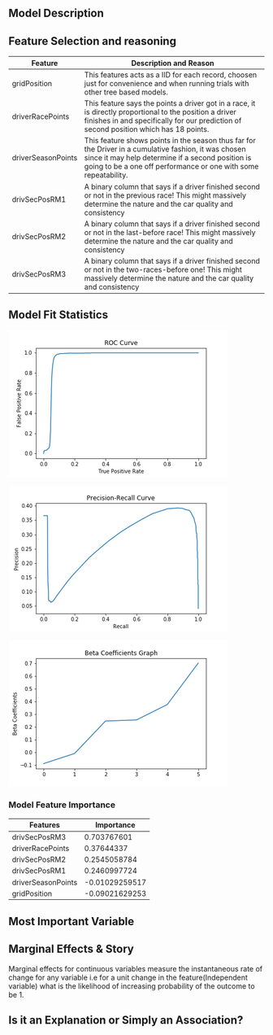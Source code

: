 
## Model Description 


## Feature Selection and reasoning

| Feature            	| Description and Reason                                                                                                                                                                                                                                                                                   	|
|--------------------	|----------------------------------------------------------------------------------------------------------------------------------------------------------------------------------------------------------------------------------------------------------------------------------------------------------	|
| gridPosition           	| This features acts as a IID for each record, choosen just for convenience and when running trials with other tree based models.                                                                                                                                                                  	|
| driverRacePoints   	| This feature says the points a driver got in a race, it is directly proportional to the position a driver finishes in and specifically for our prediction of second position which has 18 points.                                                                                                        	|
| driverSeasonPoints 	| This feature shows points in the season thus far for the Driver in a cumulative fashion, it was chosen since it may help determine if a second position is going to be a one off performance or one with some repeatability.                                                                             	|
| drivSecPosRM1      	| A binary column that says if a driver finished second or not in the previous race! This might massively determine the nature and the car quality and consistency                                                                                                                                         	|
| drivSecPosRM2      	| A binary column that says if a driver finished second or not in the last-before race! This might massively determine the nature and the car quality and consistency                                                                                                                                      	|
| drivSecPosRM3      	| A binary column that says if a driver finished second or not in the two-races-before one! This might massively determine the nature and the car quality and consistency                                                                                                                                  	|


## Model Fit Statistics

![Q1_ROC_curve](https://github.com/QMSS-GR5069-Spring2021/group-project-group_3_let-s_go_hamilton/blob/main/reports/figures/Q1_roc_curve.png)

![Q1_precision_recall_curve](https://github.com/QMSS-GR5069-Spring2021/group-project-group_3_let-s_go_hamilton/blob/main/reports/figures/Q1_precision_recall_curve.png)

![Q1_beta_coefficients](https://github.com/QMSS-GR5069-Spring2021/group-project-group_3_let-s_go_hamilton/blob/main/reports/figures/Q1_beta_coefficients.png)


### Model Feature Importance 

| Features           	| Importance     	|
|--------------------	|----------------	|
| drivSecPosRM3      	| 0.703767601    	|
| driverRacePoints   	| 0.37644337     	|
| drivSecPosRM2      	| 0.2545058784   	|
| drivSecPosRM1      	| 0.2460997724   	|
| driverSeasonPoints 	| -0.01029259517 	|
| gridPosition       	| -0.09021629253 	|


## Most Important Variable 

## Marginal Effects & Story
Marginal effects for continuous variables measure the instantaneous rate of change for any variable i.e for a unit change in the feature(Independent variable) what is the likelihood of increasing probability of the outcome to be 1.



## Is it an Explanation or Simply an Association?
